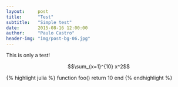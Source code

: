 ```yaml
---
layout:     post
title:      "Test"
subtitle:   "Simple test"
date:       2015-08-16 12:00:00
author:     "Paulo Castro"
header-img: "img/post-bg-06.jpg"
---
```


<p>This is only a test!</p>

$$\sum_{x=1}^{10} x^2$$

{% highlight julia %}
function foo()
    return 10
end
{% endhighlight %}
